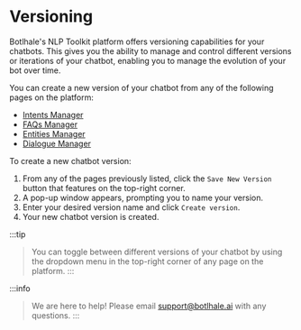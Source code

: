 # Versioning

Botlhale's NLP Toolkit platform offers versioning capabilities for your chatbots. This gives you the ability to manage and control different versions or iterations of your chatbot, enabling you to manage the evolution of your bot over time.

You can create a new version of your chatbot from any of the following pages on the platform:

- [Intents Manager](https://app.botlhale.xyz/intents_manager)
- [FAQs Manager](https://app.botlhale.xyz/faq_manager)
- [Entities Manager](https://app.botlhale.xyz/entities_manager)
- [Dialogue Manager](https://app.botlhale.xyz/dialogue_manager)

To create a new chatbot version:

1. From any of the pages previously listed, click the `Save New Version` button that features on the top-right corner.
2. A pop-up window appears, prompting you to name your version.
3. Enter your desired version name and click `Create version`.
4. Your new chatbot version is created.
   
:::tip
> You can toggle between different versions of your chatbot by using the dropdown menu in the top-right corner of any page on the platform.
:::

:::info
> We are here to help! Please email support@botlhale.ai with any questions.
:::
